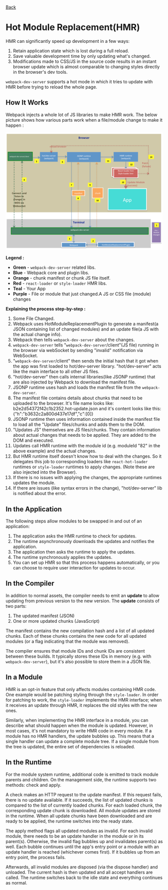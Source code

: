 [Back](./README.md)

# Hot Module Replacement(HMR)
HMR can significantly speed up development in a few ways:

1. Retain application state which is lost during a full reload.
2. Save valuable development time by only updating what's changed.
3. Modifications made to CSS/JS in the source code results in an instant browser update which is almost comparable to changing styles directly in the browser's dev tools.

`webpack-dev-server` supports a hot mode in which it tries to update with HMR before trying to reload the whole page.

## How It Works
Webpack injects a whole lot of JS libraries to make HMR work. The below picture shows how various parts work when a file/module change to make it happen :

<img src="./res/hmr_arch.png">

**Legend :**
* **Green** - `webpack-dev-server` related libs.
* **Blue** - Webpack core and plugin libs.
* **Orange** - chunk manifest or chunk JS file itself.
* **Red** - `react-loader` or `style-loader` HMR libs.
* **Teal** - Your App
* **Purple** - File or module that just changed.A JS or CSS file (module) changes

**Explaining the process step-by-step :**
1. Some File Changed.
2. Webpack uses HotModuleReplacementPlugin to generate a manifest(a JSON containing list of changed modules) and an update file(a JS with the actual change info).
3. Webpack then tells `webpack-dev-server` about the changes.
4. `webpack-dev-server` tells "`webpack-dev-server`/client"(JS file) running in the browser via webSocket by sending "invalid" notification via WebSocket.
5. "`webpack-dev-server`/client" then sends the initial hash that it got when the app was first loaded to hot/dev-server library. "hot/dev-server" acts like the main interface to all other JS files.
6. "hot/dev-server" then calls internal libraries(like JSONP runtime) that are also injected by Webpack to download the manifest file.
7. JSONP runtime uses hash and loads the manifest file from the `webpack-dev-server`.
8. The manifest file contains details about chunks that need to be uploaded to the browser. It's file name looks like: b2e2d54372f42c1b2352.hot-update.json and it's content looks like this: {"h":"b3632c2a800d437e17df","c":[0]}
9. JSONP runtime then uses information contained inside the manifest file to load all the "Update" files/chunks and adds them to the DOM.
10. "Updates JS" themselves are JS files/chunks. They contain information about actual changes that needs to be applied. They are added to the DOM and executed.
11. Updates call HMR runtime with the module id (e.g. moduleId "82" in the above example) and the actual changes.
12. But HMR runtime itself doesn't know how to deal with the changes. So it delegates this job to corresponding loaders like `react-hot-loader` runtimes or `style-loader` runtimes to apply changes. (Note these are also injected into the Browser).
13. If there is no issues with applying the changes, the appropriate runtimes updates the module.
14. If there are issues (like syntax errors in the change), "hot/dev-server" lib is notified about the error.


## In the Application
The following steps allow modules to be swapped in and out of an application:

1. The application asks the HMR runtime to check for updates.
2. The runtime asynchronously downloads the updates and notifies the application.
3. The application then asks the runtime to apply the updates.
4. The runtime synchronously applies the updates.
5. You can set up HMR so that this process happens automatically, or you can choose to require user interaction for updates to occur.

## In the Compiler
In addition to normal assets, the compiler needs to emit an **update** to allow updating from previous version to the new version. The **update** consists of two parts:

1. The updated manifest (JSON)
2. One or more updated chunks (JavaScript)

The manifest contains the new compilation hash and a list of all updated chunks. Each of these chunks contains the new code for all updated modules (or a flag indicating that the module was removed).

The compiler ensures that module IDs and chunk IDs are consistent between these builds. It typically stores these IDs in memory (e.g. with `webpack-dev-server`), but it's also possible to store them in a JSON file.

## In a Module
HMR is an opt-in feature that only affects modules containing HMR code. One example would be patching styling through the `style-loader`. In order for patching to work, the `style-loader` implements the HMR interface; when it receives an update through HMR, it replaces the old styles with the new ones.

Similarly, when implementing the HMR interface in a module, you can describe what should happen when the module is updated. However, in most cases, it's not mandatory to write HMR code in every module. If a module has no HMR handlers, the update bubbles up. This means that a single handler can update a complete module tree. If a single module from the tree is updated, the entire set of dependencies is reloaded.

## In the Runtime
For the module system runtime, additional code is emitted to track module parents and children. On the management side, the runtime supports two methods: check and apply.

A check makes an HTTP request to the update manifest. If this request fails, there is no update available. If it succeeds, the list of updated chunks is compared to the list of currently loaded chunks. For each loaded chunk, the corresponding update chunk is downloaded. All module updates are stored in the runtime. When all update chunks have been downloaded and are ready to be applied, the runtime switches into the ready state.

The apply method flags all updated modules as invalid. For each invalid module, there needs to be an update handler in the module or in its parent(s). Otherwise, the invalid flag bubbles up and invalidates parent(s) as well. Each bubble continues until the app's entry point or a module with an update handler is reached (whichever comes first). If it bubbles up from an entry point, the process fails.

Afterwards, all invalid modules are disposed (via the dispose handler) and unloaded. The current hash is then updated and all accept handlers are called. The runtime switches back to the idle state and everything continues as normal.
